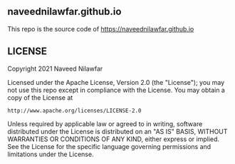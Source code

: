 naveednilawfar.github.io
------------------------

This repo is the source code of <a href="https://naveednilawfar.github.io/" target="_blank">https://naveednilawfar.github.io</a>


LICENSE
-------

Copyright 2021 Naveed Nilawfar

Licensed under the Apache License, Version 2.0 (the "License");
you may not use this repo except in compliance with the License.
You may obtain a copy of the License at

    http://www.apache.org/licenses/LICENSE-2.0

Unless required by applicable law or agreed to in writing, software
distributed under the License is distributed on an "AS IS" BASIS,
WITHOUT WARRANTIES OR CONDITIONS OF ANY KIND, either express or implied.
See the License for the specific language governing permissions and
limitations under the License.
